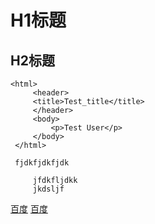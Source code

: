 # H1标题
## H2标题
```
<html>
     <header>
     <title>Test_title</title>
     </header>
     <body>
         <p>Test User</p>
     </body>
 </html>
 ```
     fjdkfjdkfjdk
     
         jfdkfljdkk
         jkdsljf
[百度](https://www.baidu.com)
[百度](https://www.baidu.com/ "baidu")
